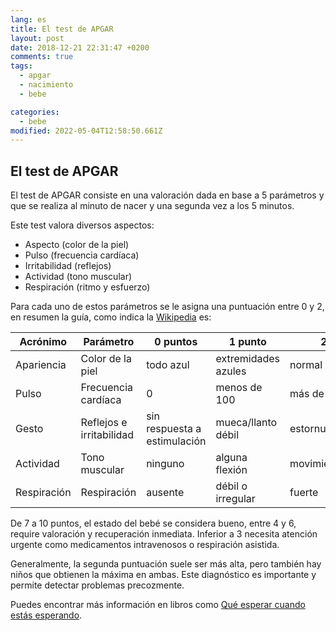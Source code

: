 ```yaml
---
lang: es
title: El test de APGAR
layout: post
date: 2018-12-21 22:31:47 +0200
comments: true
tags:
  - apgar
  - nacimiento
  - bebe

categories:
  - bebe
modified: 2022-05-04T12:58:50.661Z
---
```


## El test de APGAR

El test de APGAR consiste en una valoración dada en base a 5 parámetros y que se realiza al minuto de nacer y una segunda vez a los 5 minutos.

Este test valora diversos aspectos:

- Aspecto (color de la piel)
- Pulso (frecuencia cardíaca)
- Irritabilidad (reflejos)
- Actividad (tono muscular)
- Respiración (ritmo y esfuerzo)

Para cada uno de estos parámetros se le asigna una puntuación entre 0 y 2, en resumen la guía, como indica la [Wikipedia](https://es.wikipedia.org/wiki/Test_de_Apgar) es:

| Acrónimo    | Parámetro                | 0 puntos                     | 1 punto             | 2 puntos              |
| ----------- | ------------------------ | ---------------------------- | ------------------- | --------------------- |
| Apariencia  | Color de la piel         | todo azul                    | extremidades azules | normal                |
| Pulso       | Frecuencia cardíaca      | 0                            | menos de 100        | más de 100            |
| Gesto       | Reflejos e irritabilidad | sin respuesta a estimulación | mueca/llanto débil  | estornudo/tos/pataleo |
| Actividad   | Tono muscular            | ninguno                      | alguna flexión      | movimiento activo     |
| Respiración | Respiración              | ausente                      | débil o irregular   | fuerte                |

De 7 a 10 puntos, el estado del bebé se considera bueno, entre 4 y 6, require valoración y recuperación inmediata. Inferior a 3 necesita atención urgente como medicamentos intravenosos o respiración asistida.

Generalmente, la segunda puntuación suele ser más alta, pero también hay niños que obtienen la máxima en ambas. Este diagnóstico es importante y permite detectar problemas precozmente.

Puedes encontrar más información en libros como [Qué esperar cuando estás
esperando](https://www.amazon.es/dp/8408122975?tag=redken-21&smid=A1PT7S6F0FISH).
